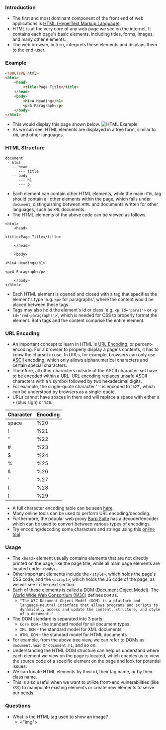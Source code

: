 ### Introduction
- The first and most dominant component of the front end of web applications is [HTML (HyperText Markup Language)](https://en.wikipedia.org/wiki/HTML).
- HTML is at the very core of any web page we see on the internet. It contains each page's basic elements, including titles, forms, images, and many other elements. 
- The web browser, in turn, interprets these elements and displays them to the end-user.



### Example
```html
<!DOCTYPE html>
<html>
    <head>
        <title>Page Title</title>
    </head>
    <body>
        <h1>A Heading</h1>
        <p>A Paragraph</p>
    </body>
</html>
```
- This would display this page shown below.
![HTML Example](https://academy.hackthebox.com/storage/modules/75/web_apps_html_2.jpg)
- As we can see, HTML elements are displayed in a tree form, similar to `XML` and other languages.



### HTML Structure
```shell-session
document
 - html
   -- head
      --- title
   -- body
      --- h1
      --- p
```
- Each element can contain other HTML elements, while the main `HTML` tag should contain all other elements within the page, which falls under `document`, distinguishing between `HTML` and documents written for other languages, such as `XML` documents.
- The HTML elements of the above code can be viewed as follows.

```
<html>
    <head>

<title>Page Title</title>

    </head>

    <body>

<h1>A Heading</h1>

<p>A Paragraph</p>

    </body>
</html>
```
- Each HTML element is opened and closed with a tag that specifies the element's type 'e.g. `<p>` for paragraphs', where the content would be placed between these tags. 
- Tags may also hold the element's id or class 'e.g. `<p id='para1'>` or `<p id='red-paragraphs'>`', which is needed for CSS to properly format the element. Both tags and the content comprise the entire element.



### URL Encoding
- An important concept to learn in HTML is [URL Encoding](https://en.wikipedia.org/wiki/Percent-encoding), or percent-encoding. For a browser to properly display a page's contents, it has to know the charset in use. In URLs, for example, browsers can only use [ASCII](https://en.wikipedia.org/wiki/ASCII) encoding, which only allows alphanumerical characters and certain special characters. 
- Therefore, all other characters outside of the ASCII character-set have to be encoded within a URL. URL encoding replaces unsafe ASCII characters with a `%` symbol followed by two hexadecimal digits.
- For example, the single-quote character '`'`' is encoded to '`%27`', which can be understood by browsers as a single-quote. 
- URLs cannot have spaces in them and will replace a space with either a `+` (plus sign) or `%20`.

| Character | Encoding |
| --- | --- |
| space | %20 |
| ! | %21 |
| " | %22 |
| # | %23 |
| $ | %24 |
| % | %25 |
| & | %26 |
| ' | %27 |
| ( | %28 |
| ) | %29 |

- A full character encoding table can be seen [here](https://www.w3schools.com/tags/ref_urlencode.ASP).
- Many online tools can be used to perform URL encoding/decoding. 
- Furthermore, the popular web proxy [Burp Suite](https://portswigger.net/burp) has a decoder/encoder which can be used to convert between various types of encodings. 
- Try encoding/decoding some characters and strings using this [online tool](https://www.url-encode-decode.com/).



### Usage
- The `<head>` element usually contains elements that are not directly printed on the page, like the page title, while all main page elements are located under `<body>`. 
- Other important elements include the `<style>`, which holds the page's CSS code, and the `<script>`, which holds the JS code of the page, as we will see in the next section.
- Each of these elements is called a [DOM (Document Object Model)](https://en.wikipedia.org/wiki/Document_Object_Model). The [World Wide Web Consortium (W3C)](https://www.w3.org/) defines `DOM` as.
	- `"The W3C Document Object Model (DOM) is a platform and language-neutral interface that allows programs and scripts to dynamically access and update the content, structure, and style of a document."`
- The DOM standard is separated into 3 parts:
	- `Core DOM` - the standard model for all document types
	- `XML DOM` - the standard model for XML documents
	- `HTML DOM` - the standard model for HTML documents
- For example, from the above tree view, we can refer to DOMs as `document.head` or `document.h1`, and so on.
- Understanding the HTML DOM structure can help us understand where each element we view on the page is located, which enables us to view the source code of a specific element on the page and look for potential issues. 
- We can locate HTML elements by their id, their tag name, or by their class name.
- This is also useful when we want to utilize front-end vulnerabilities (like `XSS`) to manipulate existing elements or create new elements to serve our needs.



### Questions
- What is the HTML tag used to show an image?
	- <"img">